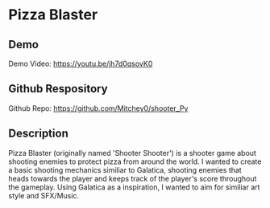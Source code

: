 # Pizza Blaster

## Demo
Demo Video: https://youtu.be/jh7d0qsovK0

## Github Respository
Github Repo: https://github.com/Mitchey0/shooter_Py

## Description

Pizza Blaster (originally named 'Shooter Shooter') is a shooter game about shooting enemies to protect pizza from around the world.
I wanted to create a basic shooting mechanics similiar to Galatica, shooting enemies that heads towards the player and keeps track
of the player's score throughout the gameplay. Using Galatica as a inspiration, I wanted to aim for similiar art style and SFX/Music.

